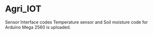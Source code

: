 # Agri_IOT
Sensor Interface codes
Temperature sensor and Soil moisture code for Arduino Mega 2560 is uploaded.
